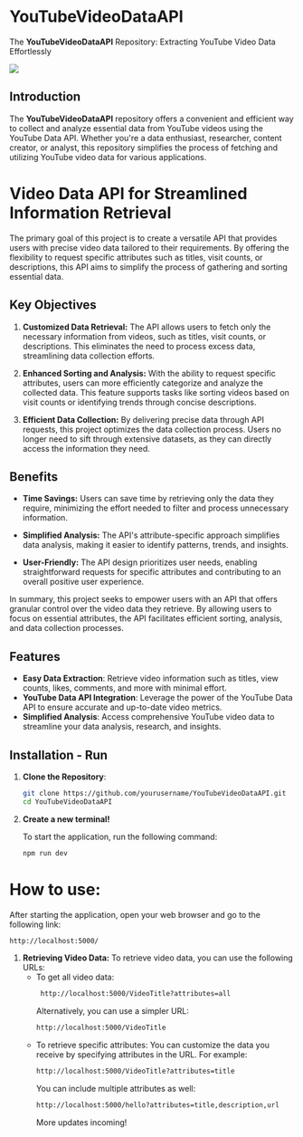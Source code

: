 # YouTubeVideoDataAPI

The **YouTubeVideoDataAPI** Repository: Extracting YouTube Video Data Effortlessly

![](https://img.shields.io/badge/Status-In%20Progress-darkgreen)

## Introduction

The **YouTubeVideoDataAPI** repository offers a convenient and efficient way to collect and analyze essential data from YouTube videos using the YouTube Data API. Whether you're a data enthusiast, researcher, content creator, or analyst, this repository simplifies the process of fetching and utilizing YouTube video data for various applications.

# Video Data API for Streamlined Information Retrieval

The primary goal of this project is to create a versatile API that provides users with precise video data tailored to their requirements. By offering the flexibility to request specific attributes such as titles, visit counts, or descriptions, this API aims to simplify the process of gathering and sorting essential data.

## Key Objectives

1. **Customized Data Retrieval:** The API allows users to fetch only the necessary information from videos, such as titles, visit counts, or descriptions. This eliminates the need to process excess data, streamlining data collection efforts.

2. **Enhanced Sorting and Analysis:** With the ability to request specific attributes, users can more efficiently categorize and analyze the collected data. This feature supports tasks like sorting videos based on visit counts or identifying trends through concise descriptions.

3. **Efficient Data Collection:** By delivering precise data through API requests, this project optimizes the data collection process. Users no longer need to sift through extensive datasets, as they can directly access the information they need.

## Benefits

- **Time Savings:** Users can save time by retrieving only the data they require, minimizing the effort needed to filter and process unnecessary information.

- **Simplified Analysis:** The API's attribute-specific approach simplifies data analysis, making it easier to identify patterns, trends, and insights.

- **User-Friendly:** The API design prioritizes user needs, enabling straightforward requests for specific attributes and contributing to an overall positive user experience.

In summary, this project seeks to empower users with an API that offers granular control over the video data they retrieve. By allowing users to focus on essential attributes, the API facilitates efficient sorting, analysis, and data collection processes.

## Features

- **Easy Data Extraction**: Retrieve video information such as titles, view counts, likes, comments, and more with minimal effort.
- **YouTube Data API Integration**: Leverage the power of the YouTube Data API to ensure accurate and up-to-date video metrics.
- **Simplified Analysis**: Access comprehensive YouTube video data to streamline your data analysis, research, and insights.

## Installation - Run

1. **Clone the Repository**:

   ```bash
   git clone https://github.com/yourusername/YouTubeVideoDataAPI.git
   cd YouTubeVideoDataAPI
   ```

2. **Create a new terminal!**

   To start the application, run the following command:

   ```bash
   npm run dev
   ```

# **How to use:**

After starting the application, open your web browser and go to the following link:

```bash
http://localhost:5000/
```

1.  **Retrieving Video Data:**
    To retrieve video data, you can use the following URLs:
    - To get all video data:
      ```bash
       http://localhost:5000/VideoTitle?attributes=all
      ```
      Alternatively, you can use a simpler URL:
      ```bash
      http://localhost:5000/VideoTitle
      ```
    - To retrieve specific attributes:
      You can customize the data you receive by specifying attributes in the URL. For example:
      ```bash
      http://localhost:5000/VideoTitle?attributes=title
      ```
      You can include multiple attributes as well:
      ```bash
      http://localhost:5000/hello?attributes=title,description,url
      ```
      More updates incoming!

